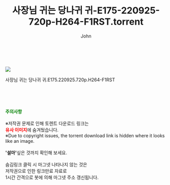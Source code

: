 ﻿---
layout: post
title:  "    사장님 귀는 당나귀 귀-E175-220925-720p-H264-F1RST.torrent"
author: John
categories: [ TV ]
tags: [  ]
image: https://torrentrj55.com/uploadfile/full/a85a7086281d3ea0c53858594a2d056723945cde.jpg 
description: "    사장님 귀는 당나귀 귀-E175-220925-720p-H264-F1RST torrent 정보 공유"
toc: true
toc_sticky: true
---

<br>
<p><img src="https://torrentrj55.com/uploadfile/full/a85a7086281d3ea0c53858594a2d056723945cde.jpg"/></p>
 사장님 귀는 당나귀 귀.E175.220925.720p.H264-F1RST  
    
<br><br><br>
<p data-ke-size="size16"><b><span style="color: green;">주의사항</span></b><br /><br />※저작권 문제로 인해 토렌트 다운로드 링크는<br /><b><span style="color: red;">유사 이미지</span></b>에 숨겨뒀습니다.<br />※Due to copyright issues, the torrent download link is hidden where it looks like an image.<br /><br /><b>'설마'</b>싶은 것까지 확인해 보세요.<br /><br />숨김링크 클릭 시 마그넷 나타나지 않는 것은<br />저작권으로 인한 링크만료 자료로<br />1시간 간격으로 봇에 의해 마그넷 주소 갱신됩니다.</p>
